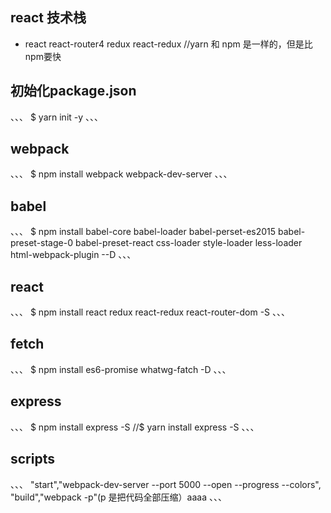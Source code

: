 ## react 技术栈
- react react-router4 redux react-redux
//yarn 和 npm  是一样的，但是比npm要快

## 初始化package.json
、、、
$ yarn init -y
、、、


## webpack
、、、
$ npm install webpack webpack-dev-server
、、、

## babel
、、、
$ npm install babel-core babel-loader babel-perset-es2015 babel-preset-stage-0 babel-preset-react css-loader style-loader less-loader html-webpack-plugin --D
、、、

## react
、、、
$ npm install react redux react-redux react-router-dom -S
、、、

## fetch
、、、
$ npm install es6-promise whatwg-fatch  -D
、、、

## express
、、、
$ npm install express -S
//$ yarn install express -S
、、、

## scripts
、、、
"start","webpack-dev-server --port 5000 --open --progress --colors",
"build","webpack -p"(p 是把代码全部压缩）aaaa
、、、